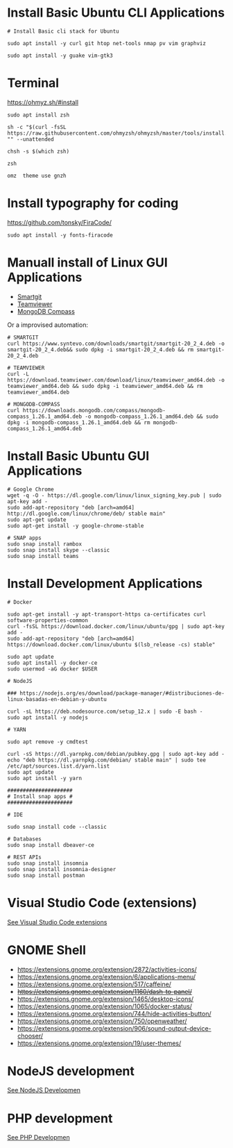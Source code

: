 # Install Basic Ubuntu CLI Applications

```
# Install Basic cli stack for Ubuntu

sudo apt install -y curl git htop net-tools nmap pv vim graphviz

sudo apt install -y guake vim-gtk3

```

# Terminal

https://ohmyz.sh/#install

```
sudo apt install zsh

sh -c "$(curl -fsSL https://raw.githubusercontent.com/ohmyzsh/ohmyzsh/master/tools/install.sh)" "" --unattended

chsh -s $(which zsh)

zsh

omz  theme use gnzh

```

# Install typography for coding

https://github.com/tonsky/FiraCode/

```
sudo apt install -y fonts-firacode 
```

# Manuall install of Linux GUI Applications

* [Smartgit](https://www.syntevo.com/smartgit/download/)
* [Teamviewer](https://www.teamviewer.com/es/descarga/linux/)
* [MongoDB Compass](https://www.mongodb.com/try/download/compass)

Or a improvised automation:

```
# SMARTGIT
curl https://www.syntevo.com/downloads/smartgit/smartgit-20_2_4.deb -o smartgit-20_2_4.deb&& sudo dpkg -i smartgit-20_2_4.deb && rm smartgit-20_2_4.deb

# TEAMVIEWER
curl -L https://download.teamviewer.com/download/linux/teamviewer_amd64.deb -o teamviewer_amd64.deb && sudo dpkg -i teamviewer_amd64.deb && rm teamviewer_amd64.deb

# MONGODB-COMPASS
curl https://downloads.mongodb.com/compass/mongodb-compass_1.26.1_amd64.deb -o mongodb-compass_1.26.1_amd64.deb && sudo dpkg -i mongodb-compass_1.26.1_amd64.deb && rm mongodb-compass_1.26.1_amd64.deb
``` 

# Install Basic Ubuntu GUI Applications

```
# Google Chrome
wget -q -O - https://dl.google.com/linux/linux_signing_key.pub | sudo apt-key add -
sudo add-apt-repository "deb [arch=amd64] http://dl.google.com/linux/chrome/deb/ stable main"
sudo apt-get update
sudo apt-get install -y google-chrome-stable

# SNAP apps
sudo snap install rambox
sudo snap install skype --classic
sudo snap install teams
```

# Install Development Applications

```
# Docker

sudo apt-get install -y apt-transport-https ca-certificates curl software-properties-common
curl -fsSL https://download.docker.com/linux/ubuntu/gpg | sudo apt-key add -
sudo add-apt-repository "deb [arch=amd64] https://download.docker.com/linux/ubuntu $(lsb_release -cs) stable"

sudo apt update
sudo apt install -y docker-ce
sudo usermod -aG docker $USER

# NodeJS

### https://nodejs.org/es/download/package-manager/#distribuciones-de-linux-basadas-en-debian-y-ubuntu

curl -sL https://deb.nodesource.com/setup_12.x | sudo -E bash -
sudo apt install -y nodejs

# YARN

sudo apt remove -y cmdtest

curl -sS https://dl.yarnpkg.com/debian/pubkey.gpg | sudo apt-key add -
echo "deb https://dl.yarnpkg.com/debian/ stable main" | sudo tee /etc/apt/sources.list.d/yarn.list
sudo apt update
sudo apt install -y yarn

#####################
# Install snap apps #
#####################

# IDE

sudo snap install code --classic

# Databases
sudo snap install dbeaver-ce

# REST APIs 
sudo snap install insomnia
sudo snap install insomnia-designer
sudo snap install postman
```

# Visual Studio Code (extensions)

[See Visual Studio Code extensions](README-VisualStudioCode)

# GNOME Shell

- https://extensions.gnome.org/extension/2872/activities-icons/
- https://extensions.gnome.org/extension/6/applications-menu/
- https://extensions.gnome.org/extension/517/caffeine/
- ~~https://extensions.gnome.org/extension/1160/dash-to-panel/~~
- https://extensions.gnome.org/extension/1465/desktop-icons/
- https://extensions.gnome.org/extension/1065/docker-status/
- https://extensions.gnome.org/extension/744/hide-activities-button/
- https://extensions.gnome.org/extension/750/openweather/
- https://extensions.gnome.org/extension/906/sound-output-device-chooser/
- https://extensions.gnome.org/extension/19/user-themes/


# NodeJS development

[See NodeJS Developmen](README-NodeJS)

# PHP development

[See PHP Developmen](README-PHP)
